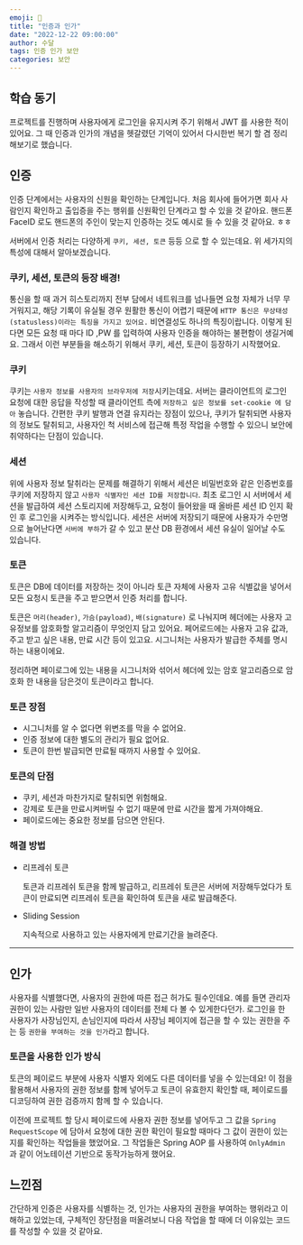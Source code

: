```yaml
---
emoji: 🙂
title: "인증과 인가"
date: "2022-12-22 09:00:00"
author: 수달
tags: 인증 인가 보안
categories: 보안
---
```


## 학습 동기

프로젝트를 진행하며 사용자에게 로그인을 유지시켜 주기 위해서 JWT 를 사용한 적이 있어요. 그 때 인증과 인가의 개념을 헷갈렸던 기억이 있어서 다시한번 복기 할 겸 정리해보기로 했습니다.

## 인증

인증 단계에서는 사용자의 신원을 확인하는 단계입니다. 처음 회사에 들어가면 회사 사람인지 확인하고 출입증을 주는 행위를 신원확인 단계라고 할 수 있을 것 같아요. 핸드폰 FaceID 로도 핸드폰의 주인이 맞는지 인증하는 것도 예시로 들 수 있을 것 같아요.  ㅎㅎ 

서버에서 인증 처리는 다양하게 `쿠키, 세션, 토큰` 등등 으로 할 수 있는데요. 위 세가지의 특성에 대해서 알아보겠습니다. 

### 쿠키, 세션, 토큰의 등장 배경!

통신을 할 때 과거 히스토리까지 전부 담에서 네트워크를 넘나들면 요청 자체가 너무 무거워지고, 해당 기록이 유실될 경우 원활한 통신이 어렵기 때문에 `HTTP 통신은 무상태성(statusless)이라는 특징을 가지고 있어요.`  비연결성도 하나의 특징이랍니다. 이렇게 된다면 모든 요청 때 마다 ID ,PW 를 입력하여 사용자 인증을 해야하는 불편함이 생길거예요. 그래서 이런 부분들을 해소하기 위해서 쿠키, 세션, 토큰이 등장하기 시작했어요. 

### 쿠키

쿠키는 `사용자 정보를 사용자의 브라우저에 저장`시키는데요. 서버는 클라이언트의 로그인 요청에 대한 응답을 작성할 때 클라이언트 측에 `저장하고 싶은 정보를 set-cookie 에 담아` 놓습니다. 간편한 쿠키 발행과 연결 유지라는 장점이 있으나, 쿠키가 탈취되면 사용자의 정보도 탈취되고, 사용자인 척 서비스에 접근해 특정 작업을 수행할 수 있으니 보안에 취약하다는 단점이 있습니다. 

### 세션

위에 사용자 정보 탈취라는 문제를 해결하기 위해서 세션은 비밀번호와 같은 인증번호를 쿠키에 저장하지 않고 `사용자 식별자인 세션 ID를 저장합니다`. 최초 로그인 시 서버에서 세션을 발급하여 세션 스토리지에 저장해두고, 요청이 들어왔을 때 올바른 세션 ID 인지 확인 후 로그인을 시켜주는 방식입니다. 세션은 서버에 저장되기 때문에 사용자가 수만명으로 늘어난다면 `서버에 부하`가 갈 수 있고 분산 DB 환경에서 세션 유실이 일어날 수도 있습니다. 

### 토큰

토큰은 DB에 데이터를 저장하는 것이 아니라 토큰 자체에 사용자 고유 식별값을 넣어서 모든 요청시 토큰을 주고 받으면서 인증 처리를 합니다. 

토큰은 `머리(header)`, `가슴(payload)`, `배(signature)` 로 나눠지며 헤더에는 사용자 고유정보를 암호화할 알고리즘이 무엇인지 담고 있어요. 페어로드에는 사용자 고유 값과, 주고 받고 싶은 내용, 만료 시간 등이 있고요. 시그니처는 사용자가 발급한 주체를 명시하는 내용이에요. 

정리하면 페이로그에 있는 내용을 시그니처와 섞어서 헤더에 있는 암호 알고리즘으로 암호화 한 내용을 담은것이 토큰이라고 합니다.

### 토큰 장점

- 시그니처를 알 수 없다면 위변조를 막을 수 없어요.
- 인증 정보에 대한 별도의 관리가 필요 없어요.
- 토큰이 한번 발급되면 만료될 때까지 사용할 수 있어요.

### 토큰의 단점

- 쿠키, 세션과 마찬가지로 탈취되면 위험해요.
- 강제로 토큰을 만료시켜버릴 수 없기 때문에 만료 시간을 짧게 가져야해요.
- 페이로드에는 중요한 정보를 담으면 안된다.

### 해결 방법

- 리프레쉬 토큰
    
    토큰과 리프레쉬 토큰을 함께 발급하고, 리프레쉬 토큰은 서버에 저장해두었다가 토큰이 만료되면 리프레쉬 토큰을 확인하여 토큰을 새로 발급해준다.
    
- Sliding Session
    
    지속적으로 사용하고 있는 사용자에게 만료기간을 늘려준다.
    

---

## 인가

사용자를 식별했다면, 사용자의 권한에 따른 접근 허가도 필수인데요.  예를 들면 관리자 권한이 있는 사람만 일반 사용자의 데이터를 전체 다 볼 수 있게한다던가. 로그인을 한 사용자가 사장님인지, 손님인지에 따라서 사장님 페이지에 접근을 할 수 있는 권한을 주는 등 `권한을 부여하는 것을 인가`라고 합니다. 

### 토큰을 사용한 인가 방식

토큰의 페이로드 부분에 사용자 식별자 외에도 다른 데이터를 넣을 수 있는데요! 이 점을 활용해서 사용자의 권한 정보를 함께 넣어두고 토큰이 유효한지 확인할 때, 페이로드를 디코딩하여 권한 검증까지 함께 할 수 있습니다. 

이전에 프로젝트 할 당시 페이로드에 사용자 권한 정보를 넣어두고 그 값을 `Spring RequestScope` 에 담아서 요청에 대한 권한 확인이 필요할 때마다 그 값이 권한이 있는지를 확인하는 작업들을 했었어요. 그 작업들은 Spring AOP 를 사용하여 `OnlyAdmin` 과 같이 어노테이션 기반으로 동작가능하게 했어요. 

## 느낀점

간단하게 인증은 사용자를 식별하는 것, 인가는 사용자의 권한을 부여하는 행위라고 이해하고 있었는데, 구체적인 장단점을 떠올려보니 다음 작업을 할 때에 더 이유있는 코드를 작성할 수 있을 것 같아요.